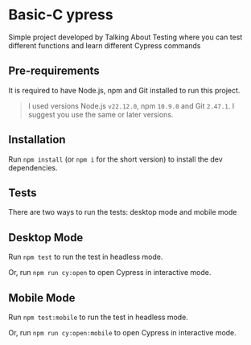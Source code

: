 # Basic-C ypress

Simple project developed by Talking About Testing where you can test different functions and learn different Cypress commands

## Pre-requirements

It is required to have Node.js, npm and Git installed to run this project.

> I used versions Node.js `v22.12.0`, npm `10.9.0` and Git `2.47.1`. I suggest you use the same or later versions.

## Installation

Run `npm install` (or `npm i` for the short version) to install the dev dependencies.

## Tests

There are two ways to run the tests: desktop mode and mobile mode

## Desktop Mode

Run `npm test` to run the test in headless mode.

Or, run `npm run cy:open` to open Cypress in interactive mode.

## Mobile Mode

Run `npm test:mobile` to run the test in headless mode.

Or, run `npm run cy:open:mobile` to open Cypress in interactive mode.

